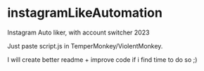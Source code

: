 # instagramLikeAutomation
Instagram Auto liker, with account switcher 2023

Just paste script.js in TemperMonkey/ViolentMonkey.

I will create better readme + improve code if i find time to do so ;)
